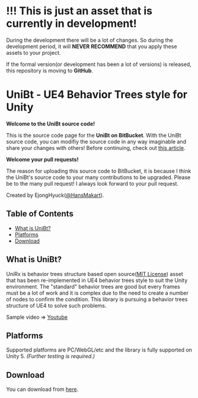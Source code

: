 # !!! This is just an asset that is currently in development!
During the development there will be a lot of changes.
So during the development period, it will **NEVER RECOMMEND** that you apply these assets to your project.

If the formal version(or development has been a lot of versions) is released, this repository is moving to **GitHub**.


# UniBt - UE4 Behavior Trees style for Unity
**Welcome to the UniBt source code!**

This is the source code page for the **UniBt on BitBucket**.
With the UniBt source code, you can modifiy the source code in any way imaginable and share your changes with others!
Before continuing, check out [this article](#what-is-unibt).

**Welcome your pull requests!**

The reason for uploading this source code to BitBucket, it is because I think the UniBt's source code to your many contributions to be upgraded.
Please be to the many pull request!
I always look forward to your pull request.

Created by EjongHyuck([@HansMakart](https://twitter.com/HansMakart)).


## Table of Contents
- [What is UniBt?](#what-is-unibt)
- [Platforms](#platforms)
- [Download](#download)


## What is UniBt?
UniRx is behavior trees structure based open source([MIT License](https://en.wikipedia.org/wiki/MIT_License)) asset that has been re-implemented in UE4 behavior trees style to suit the Unity environment.
The "standard" behavior trees are good but every frames must be a lot of work and it is complex due to the need to create a number of nodes to confirm the condition.
This library is pursuing a behavior trees structure of UE4 to solve such problems.

Sample video => [Youtube](https://www.youtube.com/watch?v=vBdgVHykTO8)


## Platforms
Supported platforms are PC/WebGL/etc and the library is fully supported on Unity 5. *(Further testing is required.)*


## Download
You can download from [here](https://bitbucket.org/ejonghyuck/unitybehaviortree/src/ff163fd6eb69c7d7170734ccad24e4781c8d8306/Packages/UniBt.v.0.1.2.unitypackage?at=master).